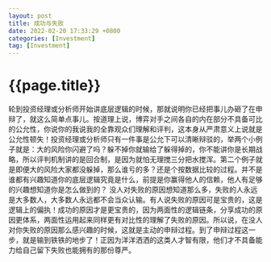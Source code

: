 ```yaml
---
layout: post
title: 成功与失败
date: 2022-02-20 17:33:29 +0800
categories: [Investment]
tag: [Investment]
---
```


# {{page.title}}

轮到投资经理或分析师开始讲底层逻辑的时候，那就说明你已经把事儿办砸了在申辩了，就这么简单点事儿。按道理上说，博弈对手之间各自的内在部分不具备可比的公允性，你说你的我说我的全靠观众们理解和评判，这本身从严肃意义上说就是公允性顿失！投资经理或分析师只有一件事是公允下可以清晰辩驳的，举两个小例子就是：大的风险你闪避了吗？躲不掉你就输给了躲得掉的，你不能讲你是长期战略，所以评判机制讲的是回合制，是因为就怕无理搅三分把水搅浑。第二个例子就是即便大的风险大家都没躲掉，那么谁亏的多？还是个按数据比较的过程。并不是谁都有兴趣知道你的底层逻辑究竟是什么，前提是你赢得他人的信赖，他人有足够的兴趣想知道你是怎么做到的？
没人对失败的原因想知道那么多，失败的人永远是大多数人，大多数人永远都不会当众认输。有人说失败的原因可是宝贵的，这是逻辑上的偏执！成功的原因才是更宝贵的，因为两面性的逻辑链条，分享成功的原因更体系，两面性运用起来同样更有对比性的理解了失败的原因。所以说，在没人对你失败的原因那么感兴趣的时候，这就是主动的申辩过程。到了申辩过程这一步，就是输到铁铁的地步了！正因为洋洋洒洒的这类人才智有限，他们才不具备能力给自己留下失败也能拥有的那份尊严。
